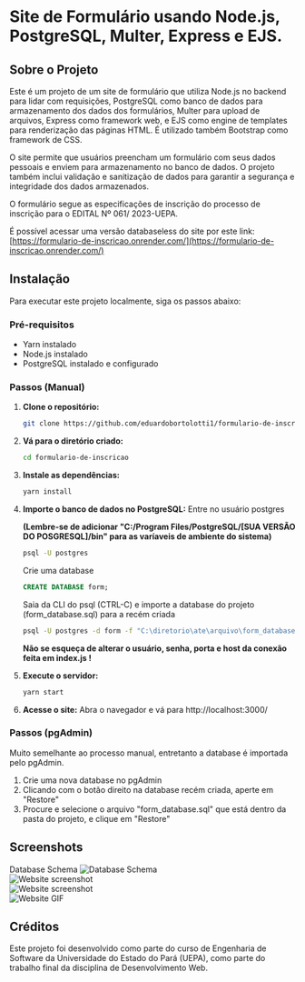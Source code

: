 # Site de Formulário usando Node.js, PostgreSQL, Multer, Express e EJS.

## Sobre o Projeto

Este é um projeto de um site de formulário que utiliza Node.js no backend para lidar com requisições, PostgreSQL como banco de dados para armazenamento dos dados dos formulários, Multer para upload de arquivos, Express como framework web, e EJS como engine de templates para renderização das páginas HTML. É utilizado também Bootstrap como framework de CSS.

O site permite que usuários preencham um formulário com seus dados pessoais e enviem para armazenamento no banco de dados. O projeto também inclui validação e sanitização de dados para garantir a segurança e integridade dos dados armazenados.

O formulário segue as especificações de inscrição do processo de inscrição para o EDITAL Nº 061/ 2023-UEPA.

É possível acessar uma versão databaseless do site por este link: [https://formulario-de-inscricao.onrender.com/](https://formulario-de-inscricao.onrender.com/)  

## Instalação

Para executar este projeto localmente, siga os passos abaixo:

### Pré-requisitos

- Yarn instalado
- Node.js instalado
- PostgreSQL instalado e configurado

### Passos (Manual)

1. **Clone o repositório:**

   ```bash
   git clone https://github.com/eduardobortolotti1/formulario-de-inscricao
    ```
2. **Vá para o diretório criado:**
    ```bash
   cd formulario-de-inscricao
    ```
3. **Instale as dependências:**
    ```bash
    yarn install
    ```
4. **Importe o banco de dados no PostgreSQL:**
    Entre no usuário postgres
    
    **(Lembre-se de adicionar "C:/Program Files/PostgreSQL/[SUA VERSÃO DO POSGRESQL]/bin" para as varíaveis de ambiente do sistema)**
    ```bash
    psql -U postgres
    ```
    Crie uma database
    ```sql
    CREATE DATABASE form;
    ```
    Saia da CLI do psql (CTRL-C) e importe a database do projeto (form_database.sql) para a recém criada  
    ```bash
    psql -U postgres -d form -f "C:\diretorio\ate\arquivo\form_database.sql"  
    ```
    **Não se esqueça de alterar o usuário, senha, porta e host da conexão feita em index.js !**

5. **Execute o servidor:**
    ```bash
    yarn start
    ```
6. **Acesse o site:**
    Abra o navegador e vá para http://localhost:3000/

### Passos (pgAdmin)  
Muito semelhante ao processo manual, entretanto a database é importada pelo pgAdmin.
1. Crie uma nova database no pgAdmin  
2. Clicando com o botão direito na database recém criada, aperte em "Restore"
3. Procure e selecione o arquivo "form_database.sql" que está dentro da pasta do projeto, e clique em "Restore"

## Screenshots  
Database Schema
![Database Schema](https://i.ibb.co/TtxQQmh/image.png)  
![Website screenshot](https://i.ibb.co/D9ZvXq4/Fire-Shot-Capture-002-Formul-rio-UEPA-localhost.png)  
![Website screenshot](https://i.ibb.co/PcmJW6w/Fire-Shot-Capture-001-Formul-rio-UEPA-localhost.png)  
![Website GIF](https://i.ibb.co/VSX7m25/firefox-J6y-WEyc-K6q.gif)  


## Créditos

Este projeto foi desenvolvido como parte do curso de Engenharia de Software da Universidade do Estado do Pará (UEPA), como parte do trabalho final da disciplina de Desenvolvimento Web.
